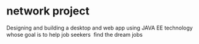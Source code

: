 # network project

Designing and building a desktop and web app using JAVA EE technology whose goal is to help job seekers  ﬁnd the dream jobs

